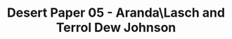 ---
title: Desert Paper 05 - Aranda\Lasch and Terrol Dew Johnson
layout: entry
presentation: side-by-side
object:
  - id: 2022-161
order: 426
menu: false
---